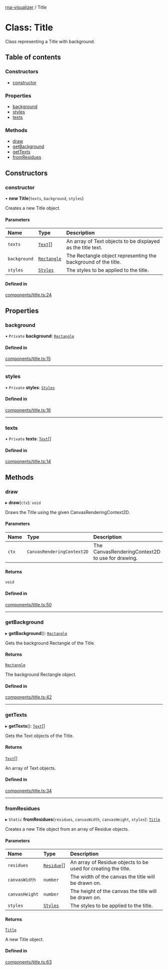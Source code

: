 [rna-visualizer](../README.md) / Title

# Class: Title

Class representing a Title with background.

## Table of contents

### Constructors

- [constructor](Title.md#constructor)

### Properties

- [background](Title.md#background)
- [styles](Title.md#styles)
- [texts](Title.md#texts)

### Methods

- [draw](Title.md#draw)
- [getBackground](Title.md#getbackground)
- [getTexts](Title.md#gettexts)
- [fromResidues](Title.md#fromresidues)

## Constructors

### constructor

• **new Title**(`texts`, `background`, `styles`)

Creates a new Title object.

#### Parameters

| Name | Type | Description |
| :------ | :------ | :------ |
| `texts` | [`Text`](Text.md)[] | An array of Text objects to be displayed as the title text. |
| `background` | [`Rectangle`](Rectangle.md) | The Rectangle object representing the background of the title. |
| `styles` | [`Styles`](Styles.md) | The styles to be applied to the title. |

#### Defined in

[components/title.ts:24](https://github.com/michalhercik/rna-visualizer/blob/43166fe/lib/src/components/title.ts#L24)

## Properties

### background

• `Private` **background**: [`Rectangle`](Rectangle.md)

#### Defined in

[components/title.ts:15](https://github.com/michalhercik/rna-visualizer/blob/43166fe/lib/src/components/title.ts#L15)

___

### styles

• `Private` **styles**: [`Styles`](Styles.md)

#### Defined in

[components/title.ts:16](https://github.com/michalhercik/rna-visualizer/blob/43166fe/lib/src/components/title.ts#L16)

___

### texts

• `Private` **texts**: [`Text`](Text.md)[]

#### Defined in

[components/title.ts:14](https://github.com/michalhercik/rna-visualizer/blob/43166fe/lib/src/components/title.ts#L14)

## Methods

### draw

▸ **draw**(`ctx`): `void`

Draws the Title using the given CanvasRenderingContext2D.

#### Parameters

| Name | Type | Description |
| :------ | :------ | :------ |
| `ctx` | `CanvasRenderingContext2D` | The CanvasRenderingContext2D to use for drawing. |

#### Returns

`void`

#### Defined in

[components/title.ts:50](https://github.com/michalhercik/rna-visualizer/blob/43166fe/lib/src/components/title.ts#L50)

___

### getBackground

▸ **getBackground**(): [`Rectangle`](Rectangle.md)

Gets the background Rectangle of the Title.

#### Returns

[`Rectangle`](Rectangle.md)

The background Rectangle object.

#### Defined in

[components/title.ts:42](https://github.com/michalhercik/rna-visualizer/blob/43166fe/lib/src/components/title.ts#L42)

___

### getTexts

▸ **getTexts**(): [`Text`](Text.md)[]

Gets the Text objects of the Title.

#### Returns

[`Text`](Text.md)[]

An array of Text objects.

#### Defined in

[components/title.ts:34](https://github.com/michalhercik/rna-visualizer/blob/43166fe/lib/src/components/title.ts#L34)

___

### fromResidues

▸ `Static` **fromResidues**(`residues`, `canvasWidth`, `canvasHeight`, `styles`): [`Title`](Title.md)

Creates a new Title object from an array of Residue objects.

#### Parameters

| Name | Type | Description |
| :------ | :------ | :------ |
| `residues` | [`Residue`](Residue.md)[] | An array of Residue objects to be used for creating the title. |
| `canvasWidth` | `number` | The width of the canvas the title will be drawn on. |
| `canvasHeight` | `number` | The height of the canvas the title will be drawn on. |
| `styles` | [`Styles`](Styles.md) | The styles to be applied to the title. |

#### Returns

[`Title`](Title.md)

A new Title object.

#### Defined in

[components/title.ts:63](https://github.com/michalhercik/rna-visualizer/blob/43166fe/lib/src/components/title.ts#L63)

